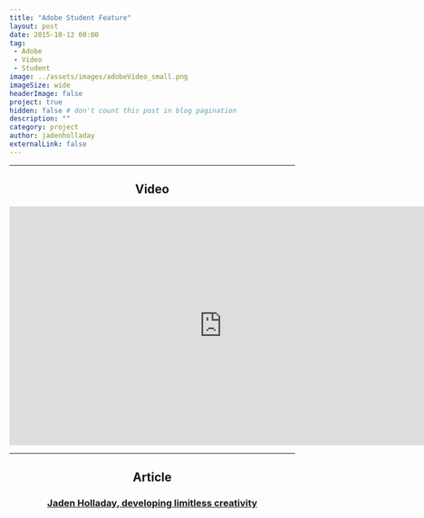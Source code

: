 ```yaml
---
title: "Adobe Student Feature"
layout: post
date: 2015-10-12 00:00
tag:
 - Adobe
 - Video
 - Student
image: ../assets/images/adobeVideo_small.png
imageSize: wide
headerImage: false
project: true
hidden: false # don't count this post in blog pagination
description: ""
category: project
author: jadenholladay
externalLink: false
---
```


---
## <center>Video</center>
<center><iframe width="750" height="422" src="https://www.youtube.com/embed/NKoI1I9J260" frameborder="0" allowfullscreen></iframe></center>

---

## <center>Article</center>
### <center><a href="../assets/pdfs/jaden-holladay-adobe-story.pdf" target="_blank">Jaden Holladay, developing limitless creativity</a></center>
